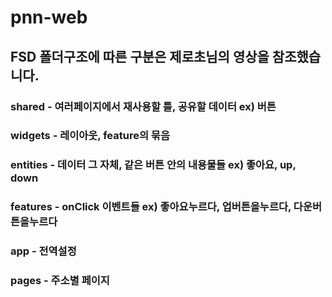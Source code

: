 # pnn-web
## FSD 폴더구조에 따른 구분은 제로초님의 영상을 참조했습니다.
### shared - 여러페이지에서 재사용할 틀, 공유할 데이터 ex) 버튼
### widgets - 레이아웃, feature의 묶음
### entities - 데이터 그 자체, 같은 버튼 안의 내용물들 ex) 좋아요, up, down
### features - onClick 이벤트들 ex) 좋아요누르다, 업버튼을누르다, 다운버튼을누르다
### app - 전역설정
### pages - 주소별 페이지